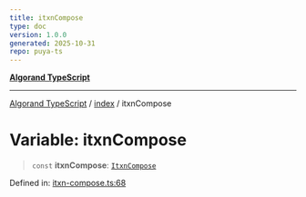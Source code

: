 ```yaml
---
title: itxnCompose
type: doc
version: 1.0.0
generated: 2025-10-31
repo: puya-ts
---
```

[**Algorand TypeScript**](../../README.md)

***

[Algorand TypeScript](../../modules.md) / [index](../README.md) / itxnCompose

# Variable: itxnCompose

> `const` **itxnCompose**: [`ItxnCompose`](../type-aliases/ItxnCompose.md)

Defined in: [itxn-compose.ts:68](https://github.com/algorandfoundation/puya-ts/blob/main/packages/algo-ts/src/itxn-compose.ts#L68)
